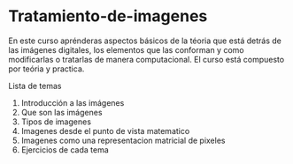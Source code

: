 # Tratamiento-de-imagenes
En este curso aprénderas aspectos básicos de la téoria que está detrás de las imágenes digitales, los elementos que las conforman y como modificarlas o tratarlas de manera computacional. El curso está compuesto por teória y practica.

Lista de temas
1. Introducción a las imágenes
2. Que son las imágenes
3. Tipos de imagenes
4. Imagenes desde el punto de vista matematico
5. Imagenes como una representacion matricial de pixeles
6. Ejercicios de cada tema


